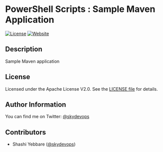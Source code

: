 # PowerShell Scripts : Sample Maven Application

[![License](https://img.shields.io/badge/License-Apache%202.0-brightgreen.svg)](https://opensource.org/licenses/Apache-2.0)
[![Website](https://img.shields.io/website-up-down-green-red/http/skydevops.co.in.svg?label=skydevops)]()


## Description

Sample Maven application

## License


Licensed under the Apache License V2.0. See the [LICENSE file](LICENSE) for details.

## Author Information

You can find me on Twitter: [@skydevops](https://twitter.com/skydevops)

## Contributors

- Shashi Yebbare ([@skydevops](https://twitter.com/skydevops))